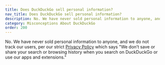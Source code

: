 ```yaml
---
title: Does DuckDuckGo sell personal information?
nav_title: Does DuckDuckGo sell personal information?
description: No. We have never sold personal information to anyone, and we do not track our users, per our strict Privacy Policy.
category: Misconceptions About DuckDuckGo
order: 200
---
```


No. We have never sold personal information to anyone, and we do not track our users, per our strict [Privacy Policy](https://duckduckgo.com/privacy) which says "We don’t save or share your search or browsing history when you search on DuckDuckGo or use our apps and extensions."
